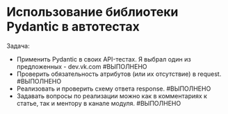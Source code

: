 # Использование библиотеки Pydantic в автотестах

Задача:
- Применить Pydantic в своих API-тестах. Я выбрал один из предложенных - dev.vk.com #ВЫПОЛНЕНО
- Проверить обязательность атрибутов (или их отсутствие) в request. #ВЫПОЛНЕНО
- Реализовать и проверить схему ответа response. #ВЫПОЛНЕНО
- Задавать вопросы по реализации можно как в комментариях к статье, так и ментору в канале модуля. #ВЫПОЛНЕНО
